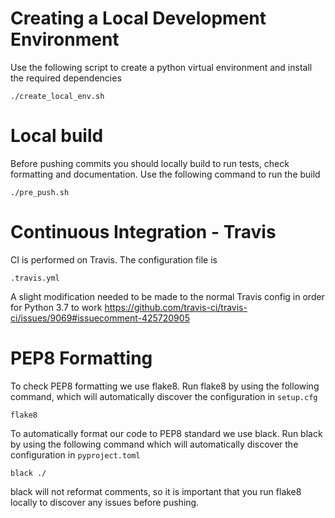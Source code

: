 # Creating a Local Development Environment

Use the following script to create a python virtual environment and install
the required dependencies 

    ./create_local_env.sh

# Local build

Before pushing commits you should locally build to run tests, check formatting
and documentation. Use the following command to run the build

    ./pre_push.sh

# Continuous Integration - Travis

CI is performed on Travis. The configuration file is

    .travis.yml
    
A slight modification needed to be made to the normal Travis config in order
for Python 3.7 to work
https://github.com/travis-ci/travis-ci/issues/9069#issuecomment-425720905

# PEP8 Formatting

To check PEP8 formatting we use flake8. Run flake8 by using the following
command, which will automatically discover the configuration in ``setup.cfg``

    flake8
    
To automatically format our code to PEP8 standard we use black. Run black by
using the following command which will automatically discover the configuration
in ``pyproject.toml``

    black ./    

black will not reformat comments, so it is important that you run flake8
locally to discover any issues before pushing.